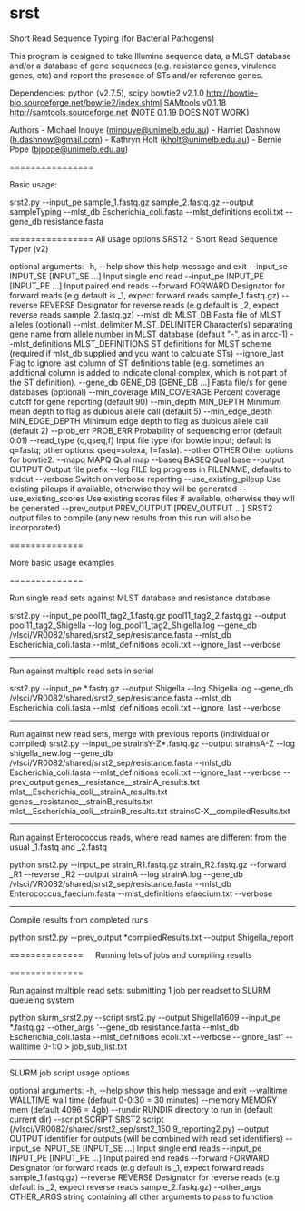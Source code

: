 srst
====

Short Read Sequence Typing (for Bacterial Pathogens)

This program is designed to take Illumina sequence data, a MLST database and/or a database
of gene sequences (e.g. resistance genes, virulence genes, etc) and report the presence of
STs and/or reference genes.

Dependencies:
python (v2.7.5), scipy
bowtie2 v2.1.0     http://bowtie-bio.sourceforge.net/bowtie2/index.shtml
SAMtools v0.1.18   http://samtools.sourceforge.net (NOTE 0.1.19 DOES NOT WORK)


Authors - Michael Inouye (minouye@unimelb.edu.au)
		- Harriet Dashnow (h.dashnow@gmail.com)
		- Kathryn Holt (kholt@unimelb.edu.au)
		- Bernie Pope (bjpope@unimelb.edu.au)
		
================

Basic usage:

srst2.py --input_pe sample_1.fastq.gz sample_2.fastq.gz --output sampleTyping 
	--mlst_db Escherichia_coli.fasta --mlst_definitions ecoli.txt
	--gene_db resistance.fasta

================
All usage options
SRST2 - Short Read Sequence Typer (v2)

optional arguments:
  -h, --help            show this help message and exit
  --input_se INPUT_SE [INPUT_SE ...]
                        Input single end read
  --input_pe INPUT_PE [INPUT_PE ...]
                        Input paired end reads
  --forward FORWARD     Designator for forward reads (e.g default is _1,
                        expect forward reads sample_1.fastq.gz)
  --reverse REVERSE     Designator for reverse reads (e.g default is _2,
                        expect reverse reads sample_2.fastq.gz)
  --mlst_db MLST_DB     Fasta file of MLST alleles (optional)
  --mlst_delimiter MLST_DELIMITER
                        Character(s) separating gene name from allele number
                        in MLST database (default "-", as in arcc-1)
  --mlst_definitions MLST_DEFINITIONS
                        ST definitions for MLST scheme (required if mlst_db
                        supplied and you want to calculate STs)
  --ignore_last         Flag to ignore last column of ST definitions table
                        (e.g. sometimes an additional column is added to
                        indicate clonal complex, which is not part of the ST
                        definition).
  --gene_db GENE_DB [GENE_DB ...]
                        Fasta file/s for gene databases (optional)
  --min_coverage MIN_COVERAGE
                        Percent coverage cutoff for gene reporting (default
                        90)
  --min_depth MIN_DEPTH
                        Minimum mean depth to flag as dubious allele call
                        (default 5)
  --min_edge_depth MIN_EDGE_DEPTH
                        Minimum edge depth to flag as dubious allele call
                        (default 2)
  --prob_err PROB_ERR   Probability of sequencing error (default 0.01)
  --read_type {q,qseq,f}
                        Input file type (for bowtie input; default is q=fastq;
                        other options: qseq=solexa, f=fasta).
  --other OTHER         Other options for bowtie2.
  --mapq MAPQ           Qual map
  --baseq BASEQ         Qual base
  --output OUTPUT       Output file prefix
  --log FILE            log progress in FILENAME, defaults to stdout
  --verbose             Switch on verbose reporting
  --use_existing_pileup
                        Use existing pileups if available, otherwise they will
                        be generated
  --use_existing_scores
                        Use existing scores files if available, otherwise they
                        will be generated
  --prev_output PREV_OUTPUT [PREV_OUTPUT ...]
                        SRST2 output files to compile (any new results from
                        this run will also be incorporated)

==============

More basic usage examples

==============

Run single read sets against MLST database and resistance database

srst2.py --input_pe pool11_tag2_1.fastq.gz pool11_tag2_2.fastq.gz 
	--output pool11_tag2_Shigella 
	--log log_pool11_tag2_Shigella.log 
	--gene_db /vlsci/VR0082/shared/srst2_sep/resistance.fasta 
	--mlst_db Escherichia_coli.fasta 
	--mlst_definitions ecoli.txt 
	--ignore_last 
	--verbose 

------------

Run against multiple read sets in serial

srst2.py --input_pe *.fastq.gz
	--output Shigella 
	--log Shigella.log 
	--gene_db /vlsci/VR0082/shared/srst2_sep/resistance.fasta 
	--mlst_db Escherichia_coli.fasta 
	--mlst_definitions ecoli.txt 
	--ignore_last 
	--verbose 

------------

Run against new read sets, merge with previous reports (individual or compiled)
srst2.py --input_pe strainsY-Z*.fastq.gz
	--output strainsA-Z
	--log shigella_new.log 
	--gene_db /vlsci/VR0082/shared/srst2_sep/resistance.fasta 
	--mlst_db Escherichia_coli.fasta 
	--mlst_definitions ecoli.txt 
	--ignore_last 
	--verbose
	--prev_output genes__resistance__strainA_results.txt
		  mlst__Escherichia_coli__strainA_results.txt
		  genes__resistance__strainB_results.txt
		  mlst__Escherichia_coli__strainB_results.txt
		  strainsC-X__compiledResults.txt

------------

Run against Enterococcus reads, where read names are different from the usual _1.fastq and _2.fastq

python srst2.py --input_pe strain_R1.fastq.gz strain_R2.fastq.gz 
	--forward _R1 --reverse _R2 
	--output strainA --log strainA.log 
	--gene_db /vlsci/VR0082/shared/srst2_sep/resistance.fasta 
	--mlst_db Enterococcus_faecium.fasta 
	--mlst_definitions efaecium.txt 
	--verbose
	
------------

Compile results from completed runs

python srst2.py --prev_output *compiledResults.txt --output Shigella_report
	
==============
 
Running lots of jobs and compiling results

==============

Run against multiple read sets: submitting 1 job per readset to SLURM queueing system

python slurm_srst2.py --script srst2.py 
	--output Shigella1609 
	--input_pe *.fastq.gz 
	--other_args '--gene_db resistance.fasta 
	--mlst_db Escherichia_coli.fasta 
	--mlst_definitions ecoli.txt 
	--verbose 
	--ignore_last' 
	--walltime 0-1:0 
		> job_sub_list.txt

------------

SLURM job script usage options

optional arguments:
  -h, --help            show this help message and exit
  --walltime WALLTIME   wall time (default 0-0:30 = 30 minutes)
  --memory MEMORY       mem (default 4096 = 4gb)
  --rundir RUNDIR       directory to run in (default current dir)
  --script SCRIPT       SRST2 script (/vlsci/VR0082/shared/srst2_sep/srst2_150
                        9_reporting2.py)
  --output OUTPUT       identifier for outputs (will be combined with read set
                        identifiers)
  --input_se INPUT_SE [INPUT_SE ...]
                        Input single end reads
  --input_pe INPUT_PE [INPUT_PE ...]
                        Input paired end reads
  --forward FORWARD     Designator for forward reads (e.g default is _1,
                        expect forward reads sample_1.fastq.gz)
  --reverse REVERSE     Designator for reverse reads (e.g default is _2,
                        expect reverse reads sample_2.fastq.gz)
  --other_args OTHER_ARGS
                        string containing all other arguments to pass to
                        function
